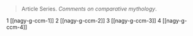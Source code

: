 > Article Series. *Comments on comparative mythology*.

1 [[nagy-g-ccm-1]]
2 [[nagy-g-ccm-2]]
3 [[nagy-g-ccm-3]]
4 [[nagy-g-ccm-4]]